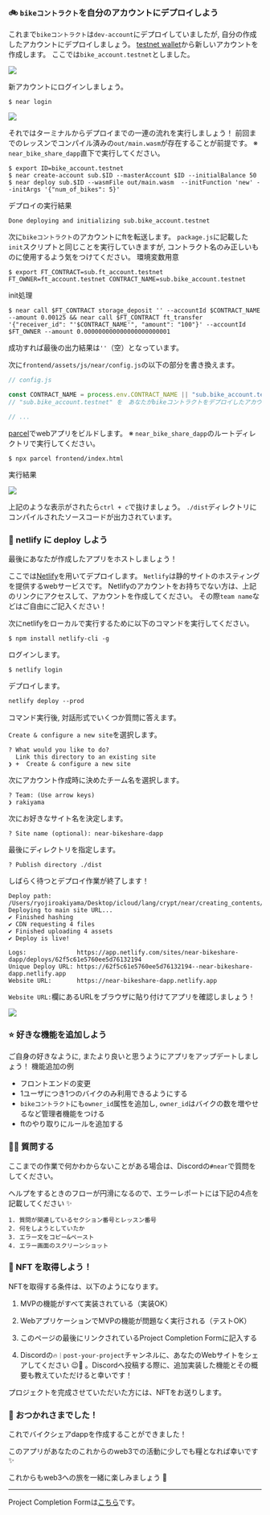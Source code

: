 ### 🚲 `bikeコントラクト`を自分のアカウントにデプロイしよう

これまで`bikeコントラクト`は`dev-account`にデプロイしていましたが,
自分の作成したアカウントにデプロイしましょう。
[testnet wallet](https://wallet.testnet.near.org/)から新しいアカウントを作成します。
ここでは`bike_account.testnet`としました。

![](/public/images/NEAR-BikeShare/section-4/4_2_1.png)

新アカウントにログインしましょう。

```
$ near login
```

![](/public/images/NEAR-BikeShare/section-4/4_2_2.png)

それではターミナルからデプロイまでの一連の流れを実行しましょう！
前回までのレッスンでコンパイル済みの`out/main.wasm`が存在することが前提です。
※ `near_bike_share_dapp`直下で実行してください。

```
$ export ID=bike_account.testnet
$ near create-account sub.$ID --masterAccount $ID --initialBalance 50
$ near deploy sub.$ID --wasmFile out/main.wasm  --initFunction 'new' --initArgs '{"num_of_bikes": 5}'
```

デプロイの実行結果

```
Done deploying and initializing sub.bike_account.testnet
```

次に`bikeコントラクト`のアカウントにftを転送します。
`package.js`に記載した`init`スクリプトと同じことを実行していきますが,
コントラクト名のみ正しいものに使用するよう気をつけてください。
環境変数用意

```
$ export FT_CONTRACT=sub.ft_account.testnet FT_OWNER=ft_account.testnet CONTRACT_NAME=sub.bike_account.testnet
```

init処理

```
$ near call $FT_CONTRACT storage_deposit '' --accountId $CONTRACT_NAME --amount 0.00125 && near call $FT_CONTRACT ft_transfer '{"receiver_id": "'$CONTRACT_NAME'", "amount": "100"}' --accountId $FT_OWNER --amount 0.000000000000000000000001
```

成功すれば最後の出力結果は`''`（空）となっています。

次に`frontend/assets/js/near/config.js`の以下の部分を書き換えます。

```js
// config.js

const CONTRACT_NAME = process.env.CONTRACT_NAME || "sub.bike_account.testnet";
// "sub.bike_account.testnet" を　あなたがbikeコントラクトをデプロイしたアカウントに変更してください

// ...
```

[parcel](https://parceljs.org/docs/)でwebアプリをビルドします。
※ `near_bike_share_dapp`のルートディレクトリで実行してください。

```
$ npx parcel frontend/index.html
```

実行結果

![](/public/images/NEAR-BikeShare/section-4/4_2_3.png)

上記のような表示がされたら`ctrl + c`で抜けましょう。
`./dist`ディレクトリにコンパイルされたソースコードが出力されています。

### 🦋 netlify に deploy しよう

最後にあなたが作成したアプリをホストしましょう！

ここでは[Netlify](https://www.netlify.com/)を用いてデプロイします。
`Netlify`は静的サイトのホスティングを提供するwebサービスです。
Netlifyのアカウントをお持ちでない方は、上記のリンクにアクセスして、アカウントを作成してください。
その際`team name`などはご自由にご記入ください！

次にnetlifyをローカルで実行するために以下のコマンドを実行してください。

```
$ npm install netlify-cli -g
```

ログインします。

```
$ netlify login
```

デプロイします。

```diff
netlify deploy --prod
```

コマンド実行後, 対話形式でいくつか質問に答えます。

`Create & configure a new site`を選択します。

```
? What would you like to do?
  Link this directory to an existing site
❯ +  Create & configure a new site
```

次にアカウント作成時に決めたチーム名を選択します。

```
? Team: (Use arrow keys)
❯ rakiyama
```

次にお好きなサイト名を決定します。

```
? Site name (optional): near-bikeshare-dapp
```

最後にディレクトリを指定します。

```
? Publish directory ./dist
```

しばらく待つとデプロイ作業が終了します！

```
Deploy path: /Users/ryojiroakiyama/Desktop/icloud/lang/crypt/near/creating_contents/near_bike_share_dapp/dist
Deploying to main site URL...
✔ Finished hashing
✔ CDN requesting 4 files
✔ Finished uploading 4 assets
✔ Deploy is live!

Logs:              https://app.netlify.com/sites/near-bikeshare-dapp/deploys/62f5c61e5760ee5d76132194
Unique Deploy URL: https://62f5c61e5760ee5d76132194--near-bikeshare-dapp.netlify.app
Website URL:       https://near-bikeshare-dapp.netlify.app
```

`Website URL:`欄にあるURLをブラウザに貼り付けてアプリを確認しましょう！

![](/public/images/NEAR-BikeShare/section-4/4_2_4.png)

### ⭐ 好きな機能を追加しよう

ご自身の好きなように, またより良いと思うようにアプリをアップデートしましょう！
機能追加の例

- フロントエンドの変更
- 1ユーザにつき1つのバイクのみ利用できるようにする
- `bikeコントラクト`にも`owner_id`属性を追加し, `owner_id`はバイクの数を増やせるなど管理者機能をつける
- ftのやり取りにルールを追加する

### 🙋‍♂️ 質問する

ここまでの作業で何かわからないことがある場合は、Discordの`#near`で質問をしてください。

ヘルプをするときのフローが円滑になるので、エラーレポートには下記の4点を記載してください ✨

```
1. 質問が関連しているセクション番号とレッスン番号
2. 何をしようとしていたか
3. エラー文をコピー&ペースト
4. エラー画面のスクリーンショット
```

### 🎫 NFT を取得しよう！

NFTを取得する条件は、以下のようになります。

1. MVPの機能がすべて実装されている（実装OK）

2. WebアプリケーションでMVPの機能が問題なく実行される（テストOK）

3. このページの最後にリンクされているProject Completion Formに記入する

4. Discordの`🔥｜post-your-project`チャンネルに、あなたのWebサイトをシェアしてください 😉🎉 。Discordへ投稿する際に、追加実装した機能とその概要も教えていただけると幸いです！

プロジェクトを完成させていただいた方には、NFTをお送りします。

### 🎉 おつかれさまでした！

これでバイクシェアdappを作成することができました！

このアプリがあなたのこれからのweb3での活動に少しでも糧となれば幸いです ✨

これからもweb3への旅を一緒に楽しみましょう 🚀

---

Project Completion Formは[こちら](https://airtable.com/shrf1cCtTx0iQuszX)です。
